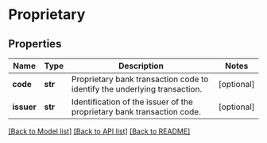 # Proprietary

## Properties
Name | Type | Description | Notes
------------ | ------------- | ------------- | -------------
**code** | **str** | Proprietary bank transaction code to identify the underlying transaction.  | [optional] 
**issuer** | **str** | Identification of the issuer of the proprietary bank transaction code.  | [optional] 

[[Back to Model list]](../README.md#documentation-for-models) [[Back to API list]](../README.md#documentation-for-api-endpoints) [[Back to README]](../README.md)

